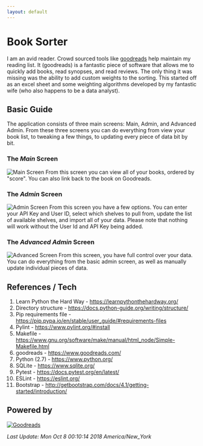 ```yaml
---
layout: default
---
```

# Book Sorter
I am an avid reader.  Crowd sourced tools like [goodreads](https://www.goodreads.com/) help maintain my reading list.  It (goodreads) is a fantastic piece 
of software that allows me to quickly add books, read synopses, and read reviews.  The only thing it was missing was the ability
to add custom weights to the sorting.  This started off as an excel sheet and some weighting algorithms developed by my fantastic wife (who 
also happens to be a data analyst).

## Basic Guide
The application consists of three main screens: Main, Admin, and Advanced Admin.  From these three screens you can do everything from view your book list, to tweaking a few things, to updating every piece of data bit by bit.

### The _Main_ Screen
![Main Screen](https://1shooperman.github.io/gr-sorter/screenshots/adv_admin.png "Main Screen")
From this screen you can view all of your books, ordered by "score".  You can also link back to the book on Goodreads.

### The _Admin_ Screen
![Admin Screen](https://1shooperman.github.io/gr-sorter/screenshots/adv_admin.png "Admin Screen")
From this screen you have a few options.  You can enter your API Key and User ID, select which shelves to pull from, update the list of available shelves, and import all of your data.  Please note that nothing will work without the User Id and API Key being added.

### The _Advanced Admin_ Screen
![Advanced Screen](https://1shooperman.github.io/gr-sorter/screenshots/adv_admin.png "Advanced Screen")
From this screen, you have full control over your data.  You can do everything from the basic admin screen, as well as manually update individual pieces of data.

## References / Tech
1. Learn Python the Hard Way - https://learnpythonthehardway.org/
1. Directory structure - https://docs.python-guide.org/writing/structure/
1. Pip requirements file - https://pip.pypa.io/en/stable/user_guide/#requirements-files
1. Pylint - https://www.pylint.org/#install
1. Makefile - https://www.gnu.org/software/make/manual/html_node/Simple-Makefile.html
1. goodreads - https://www.goodreads.com/
1. Python (2.7) - https://www.python.org/
1. SQLite - https://www.sqlite.org/
1. Pytest - https://docs.pytest.org/en/latest/
1. ESLint - https://eslint.org/
1. Bootstrap - http://getbootstrap.com/docs/4.1/getting-started/introduction/


## Powered by
[![Goodreads](http://s.gr-assets.com/assets/icons/goodreads_icon_50x50-823139ec9dc84278d3863007486ae0ac.png)](http://www.goodreads.com)



*Last Update: Mon Oct  8 00:10:14 2018 America/New_York*
